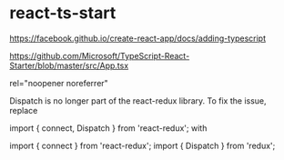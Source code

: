 # react-ts-start

https://facebook.github.io/create-react-app/docs/adding-typescript

https://github.com/Microsoft/TypeScript-React-Starter/blob/master/src/App.tsx


rel="noopener noreferrer"

Dispatch is no longer part of the react-redux library. To fix the issue, replace

import { connect, Dispatch } from 'react-redux';
with

import { connect } from 'react-redux';
import { Dispatch } from 'redux';
 
 